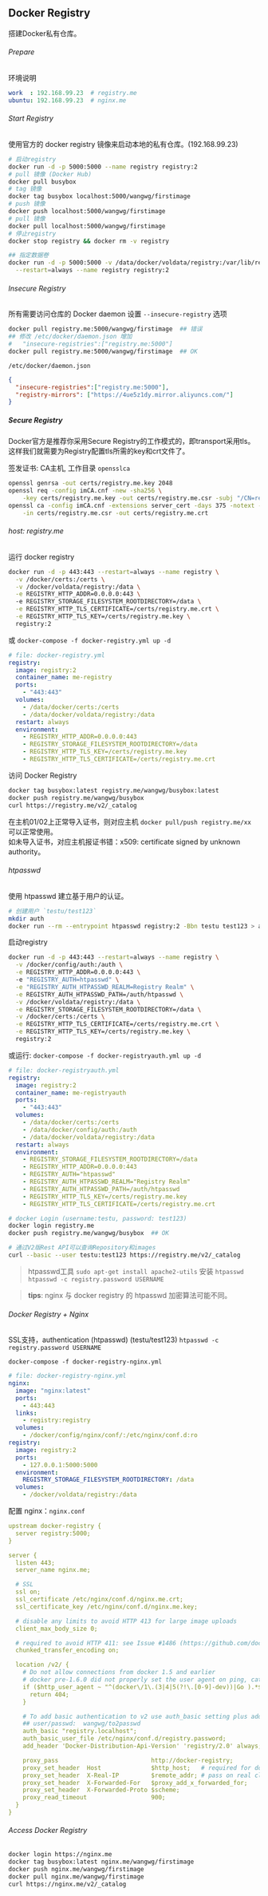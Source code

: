 ## Docker Registry
搭建Docker私有仓库。

###### Prepare
环境说明
```yaml
work  : 192.168.99.23  # registry.me
ubuntu: 192.168.99.23  # nginx.me  
```

###### Start Registry
使用官方的 docker registry 镜像来启动本地的私有仓库。(192.168.99.23) 
```bash
# 启动registry  
docker run -d -p 5000:5000 --name registry registry:2
# pull 镜像 (Docker Hub)  
docker pull busybox
# tag 镜像
docker tag busybox localhost:5000/wangwg/firstimage
# push 镜像
docker push localhost:5000/wangwg/firstimage
# pull 镜像
docker pull localhost:5000/wangwg/firstimage
# 停止registry
docker stop registry && docker rm -v registry

## 指定数据卷
docker run -d -p 5000:5000 -v /data/docker/voldata/registry:/var/lib/registry \
  --restart=always --name registry registry:2
```

###### Insecure Registry
所有需要访问仓库的 Docker daemon 设置 `--insecure-registry` 选项
```bash
docker pull registry.me:5000/wangwg/firstimage  ## 错误   
## 修改 /etc/docker/daemon.json 增加
#   "insecure-registries":["registry.me:5000"]  
docker pull registry.me:5000/wangwg/firstimage  ## OK  
```

`/etc/docker/daemon.json`
```json
{
  "insecure-registries":["registry.me:5000"],
  "registry-mirrors": ["https://4ue5z1dy.mirror.aliyuncs.com/"]
}
```


##### Secure Registry
Docker官方是推荐你采用Secure Registry的工作模式的，即transport采用tls。这样我们就需要为Registry配置tls所需的key和crt文件了。

签发证书: CA主机, 工作目录 `opensslca`  
```bash
openssl genrsa -out certs/registry.me.key 2048
openssl req -config imCA.cnf -new -sha256 \
    -key certs/registry.me.key -out certs/registry.me.csr -subj "/CN=registry.me"
openssl ca -config imCA.cnf -extensions server_cert -days 375 -notext -md sha256 \
    -in certs/registry.me.csr -out certs/registry.me.crt
```

###### host: registry.me
运行 docker registry
```bash
docker run -d -p 443:443 --restart=always --name registry \
  -v /docker/certs:/certs \
  -v /docker/voldata/registry:/data \
  -e REGISTRY_HTTP_ADDR=0.0.0.0:443 \  
  -e REGISTRY_STORAGE_FILESYSTEM_ROOTDIRECTORY=/data \
  -e REGISTRY_HTTP_TLS_CERTIFICATE=/certs/registry.me.crt \
  -e REGISTRY_HTTP_TLS_KEY=/certs/registry.me.key \
  registry:2
```
或 `docker-compose -f docker-registry.yml up -d`
```yaml
# file: docker-registry.yml
registry:
  image: registry:2
  container_name: me-registry
  ports:
    - "443:443"
  volumes:
    - /data/docker/certs:/certs
    - /data/docker/voldata/registry:/data
  restart: always
  environment:
    - REGISTRY_HTTP_ADDR=0.0.0.0:443
    - REGISTRY_STORAGE_FILESYSTEM_ROOTDIRECTORY=/data
    - REGISTRY_HTTP_TLS_KEY=/certs/registry.me.key
    - REGISTRY_HTTP_TLS_CERTIFICATE=/certs/registry.me.crt
```

访问 Docker Registry
```bash
docker tag busybox:latest registry.me/wangwg/busybox:latest
docker push registry.me/wangwg/busybox
curl https://registry.me/v2/_catalog
```
在主机01/02上正常导入证书，则对应主机 `docker pull/push registry.me/xx` 可以正常使用。  
如未导入证书，对应主机报证书错：x509: certificate signed by unknown authority。  

###### htpasswd
使用 htpasswd 建立基于用户的认证。
```bash
# 创建用户 `testu/test123`  
mkdir auth
docker run --rm --entrypoint htpasswd registry:2 -Bbn testu test123 > auth/htpasswd
```

启动registry
```bash
docker run -d -p 443:443 --restart=always --name registry \
  -v /docker/config/auth:/auth \
  -e REGISTRY_HTTP_ADDR=0.0.0.0:443 \  
  -e "REGISTRY_AUTH=htpasswd" \
  -e "REGISTRY_AUTH_HTPASSWD_REALM=Registry Realm" \
  -e REGISTRY_AUTH_HTPASSWD_PATH=/auth/htpasswd \
  -v /docker/voldata/registry:/data \
  -e REGISTRY_STORAGE_FILESYSTEM_ROOTDIRECTORY=/data \
  -v /docker/certs:/certs \
  -e REGISTRY_HTTP_TLS_CERTIFICATE=/certs/registry.me.crt \
  -e REGISTRY_HTTP_TLS_KEY=/certs/registry.me.key \
  registry:2
```
或运行: `docker-compose -f docker-registryauth.yml up -d`
```yaml
# file: docker-registryauth.yml
registry:
  image: registry:2
  container_name: me-registryauth
  ports:
    - "443:443"
  volumes:
    - /data/docker/certs:/certs
    - /data/docker/config/auth:/auth
    - /data/docker/voldata/registry:/data
  restart: always
  environment:
    - REGISTRY_STORAGE_FILESYSTEM_ROOTDIRECTORY=/data
    - REGISTRY_HTTP_ADDR=0.0.0.0:443
    - REGISTRY_AUTH="htpasswd"
    - REGISTRY_AUTH_HTPASSWD_REALM="Registry Realm"
    - REGISTRY_AUTH_HTPASSWD_PATH=/auth/htpasswd
    - REGISTRY_HTTP_TLS_KEY=/certs/registry.me.key
    - REGISTRY_HTTP_TLS_CERTIFICATE=/certs/registry.me.crt
```

```bash
# docker Login (username:testu, password: test123)
docker login registry.me
docker push registry.me/wangwg/busybox  ## OK

# 通过V2版Rest API可以查询Repository和images  
curl --basic --user testu:test123 https://registry.me/v2/_catalog
```

> htpasswd工具
>`sudo apt-get install apache2-utils` 安装 `htpasswd`  
>`htpasswd -c registry.password USERNAME`  

> **tips**: nginx 与 docker registry 的 htpasswd 加密算法可能不同。


###### Docker Registry + Nginx
SSL支持，authentication (htpasswd)  (testu/test123)
`htpasswd -c registry.password USERNAME`  

`docker-compose -f docker-registry-nginx.yml`
```yaml
# file: docker-registry-nginx.yml
nginx:
  image: "nginx:latest"
  ports:
    - 443:443
  links:
    - registry:registry
  volumes:
    - /docker/config/nginx/conf/:/etc/nginx/conf.d:ro
registry:
  image: registry:2
  ports:
    - 127.0.0.1:5000:5000
  environment:
    REGISTRY_STORAGE_FILESYSTEM_ROOTDIRECTORY: /data
  volumes:
    - /docker/voldata/registry:/data
```

配置 nginx：`nginx.conf` 
```yaml
upstream docker-registry {
  server registry:5000;
}

server {
  listen 443;
  server_name nginx.me;

  # SSL
  ssl on;
  ssl_certificate /etc/nginx/conf.d/nginx.me.crt;
  ssl_certificate_key /etc/nginx/conf.d/nginx.me.key;

  # disable any limits to avoid HTTP 413 for large image uploads
  client_max_body_size 0;

  # required to avoid HTTP 411: see Issue #1486 (https://github.com/docker/docker/issues/1486)
  chunked_transfer_encoding on;

  location /v2/ {
    # Do not allow connections from docker 1.5 and earlier
    # docker pre-1.6.0 did not properly set the user agent on ping, catch "Go *" user agents
    if ($http_user_agent ~ "^(docker\/1\.(3|4|5(?!\.[0-9]-dev))|Go ).*$" ) {
      return 404;
    }

    # To add basic authentication to v2 use auth_basic setting plus add_header
    ## user/passwd:  wangwg/to2passwd
    auth_basic "registry.localhost";
    auth_basic_user_file /etc/nginx/conf.d/registry.password;
    add_header 'Docker-Distribution-Api-Version' 'registry/2.0' always;

    proxy_pass                          http://docker-registry;
    proxy_set_header  Host              $http_host;   # required for docker client's sake
    proxy_set_header  X-Real-IP         $remote_addr; # pass on real client's IP
    proxy_set_header  X-Forwarded-For   $proxy_add_x_forwarded_for;
    proxy_set_header  X-Forwarded-Proto $scheme;
    proxy_read_timeout                  900;
  }
}
```

###### Access Docker Registry
```bash
docker login https://nginx.me
docker tag busybox:latest nginx.me/wangwg/firstimage
docker push nginx.me/wangwg/firstimage
docker pull nginx.me/wangwg/firstimage
curl https://nginx.me/v2/_catalog
```